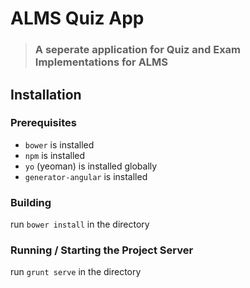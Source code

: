# ALMS Quiz App

> ### A seperate application for Quiz and Exam Implementations for ALMS

## Installation

### Prerequisites
* `bower` is installed
* `npm` is installed
* `yo` (yeoman) is installed globally
* `generator-angular` is installed


### Building

run `bower install` in the directory

### Running / Starting the Project Server

run `grunt serve` in the directory